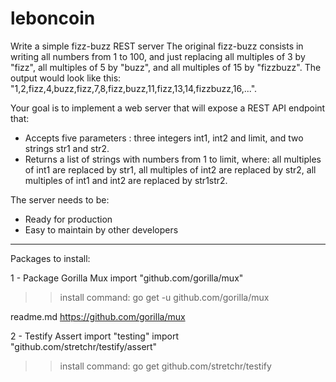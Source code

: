 # leboncoin
Write a simple fizz-buzz REST server
The original fizz-buzz consists in writing all numbers from 1 to 100, and just replacing all multiples of 3 by "fizz", all multiples of 5 by "buzz", and all multiples of 15 by "fizzbuzz". The output would look like this: "1,2,fizz,4,buzz,fizz,7,8,fizz,buzz,11,fizz,13,14,fizzbuzz,16,...".

Your goal is to implement a web server that will expose a REST API endpoint that: 
- Accepts five parameters : three integers int1, int2 and limit, and two strings str1 and str2.
- Returns a list of strings with numbers from 1 to limit, where: all multiples of int1 are replaced by str1, all multiples of int2 are replaced by str2, all multiples of int1 and int2 are replaced by str1str2.

The server needs to be:
- Ready for production
- Easy to maintain by other developers

-------------

Packages to install:

1 - Package Gorilla Mux
import "github.com/gorilla/mux"

>> install command: go get -u github.com/gorilla/mux

readme.md https://github.com/gorilla/mux


2 - Testify Assert
import "testing"
import "github.com/stretchr/testify/assert"

>> install command:  go get github.com/stretchr/testify
